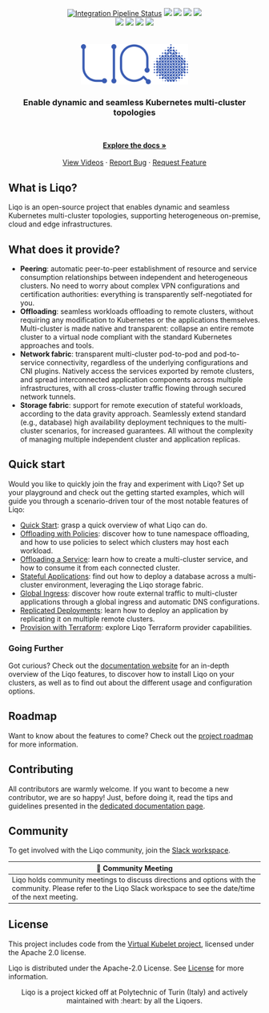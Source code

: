<!-- markdownlint-disable first-line-h1 -->
<p align="center">
  <a href="https://github.com/liqotech/liqo/actions/workflows/codeql.yml"><img src="https://github.com/liqotech/liqo/actions/workflows/codeql.yml/badge.svg" alt="Integration Pipeline Status"></a>
  <a href="https://goreportcard.com/report/github.com/liqotech/liqo"><img src=https://goreportcard.com/badge/github.com/liqotech/liqo></a>
  <a href="https://docs.liqo.io/en/stable" alt="Liqo's Documentation"><img src="https://readthedocs.org/projects/liqo/badge/"></a>
  <a href="https://liqo-io.slack.com/join/shared_invite/zt-h20212gg-g24YvN6MKiD9bacFeqZttQ"><img src=https://img.shields.io/badge/slack-liqo.io-blueviolet?logo=slack></a>
  <a href="https://twitter.com/liqo_io"><img src=https://img.shields.io/twitter/follow/liqo_io?style=flat&color=ff69b4&logo=twitter></a>

  <br />
  <a href="https://docs.liqo.io/en/stable/installation/?provider=GKE"><img src=https://img.shields.io/badge/Google%20GKE-supported-green></a>
  <a href="https://docs.liqo.io/en/stable/installation/?provider=AKS" ><img src=https://img.shields.io/badge/Azure%20AKS-supported-green></a>
  <a href="https://docs.liqo.io/en/stable/installation/?provider=EKS"><img src=https://img.shields.io/badge/Amazon%20EKS-supported-green></a>
  <a href="https://docs.liqo.io/en/stable/installation/?provider=OpenShift%20Container%20Platform%20(OCP)"><img src=https://img.shields.io/badge/Openshift-supported-green></a>
  <br />
  <br />
  <br />

  <a href="https://github.com/liqotech/liqo">
    <img alt="Liqo Logo" src="docs/_static/images/common/liqo-logo-blue.svg" height="80">
  </a>
  <br />

  <h3 align="center">Enable dynamic and seamless Kubernetes multi-cluster topologies</h3>
  <br />
</p>

<p align="center">
    <a href="https://docs.liqo.io/"><strong>Explore the docs »</strong></a>
    <br />
    <br />
    <a href="https://www.youtube.com/channel/UCYbWJMfwy3P6xT4JI_K84xw">View Videos</a>
    ·
    <a href="https://github.com/liqotech/liqo/issues/new?assignees=&labels=&template=bug_report.md&title=">Report Bug</a>
    ·
    <a href="https://github.com/liqotech/liqo/issues/new?assignees=&labels=enhancement&template=feature_request.md&title=%5BFeature%5D">Request Feature</a>
</p>

## What is Liqo?

Liqo is an open-source project that enables dynamic and seamless Kubernetes multi-cluster topologies, supporting heterogeneous on-premise, cloud and edge infrastructures.

## What does it provide?

* **Peering**: automatic peer-to-peer establishment of resource and service consumption relationships between independent and heterogeneous clusters.
  No need to worry about complex VPN configurations and certification authorities: everything is transparently self-negotiated for you.
* **Offloading**: seamless workloads offloading to remote clusters, without requiring any modification to Kubernetes or the applications themselves.
  Multi-cluster is made native and transparent: collapse an entire remote cluster to a virtual node compliant with the standard Kubernetes approaches and tools.
* **Network fabric**: transparent multi-cluster pod-to-pod and pod-to-service connectivity, regardless of the underlying configurations and CNI plugins.
  Natively access the services exported by remote clusters, and spread interconnected application components across multiple infrastructures, with all cross-cluster traffic flowing through secured network tunnels.
* **Storage fabric**: support for remote execution of stateful workloads, according to the data gravity approach.
  Seamlessly extend standard (e.g., database) high availability deployment techniques to the multi-cluster scenarios, for increased guarantees.
  All without the complexity of managing multiple independent cluster and application replicas.

## Quick start

Would you like to quickly join the fray and experiment with Liqo?
Set up your playground and check out the getting started examples, which will guide you through a scenario-driven tour of the most notable features of Liqo:

* [Quick Start](https://docs.liqo.io/en/stable/examples/quick-start.html): grasp a quick overview of what Liqo can do.
* [Offloading with Policies](https://docs.liqo.io/en/stable/examples/offloading-with-policies.html): discover how to tune namespace offloading, and how to use policies to select which clusters may host each workload.
* [Offloading a Service](https://docs.liqo.io/en/stable/examples/service-offloading.html): learn how to create a multi-cluster service, and how to consume it from each connected cluster.
* [Stateful Applications](https://docs.liqo.io/en/stable/examples/stateful-applications.html): find out how to deploy a database across a multi-cluster environment, leveraging the Liqo storage fabric.
* [Global Ingress](https://docs.liqo.io/en/stable/examples/global-ingress.html): discover how route external traffic to multi-cluster applications through a global ingress and automatic DNS configurations.
* [Replicated Deployments](https://docs.liqo.io/en/stable/examples/replicated-deployments.html): learn how to deploy an application by replicating it on multiple remote clusters.
* [Provision with Terraform](https://docs.liqo.io/en/stable/examples/provision-with-terraform.html): explore Liqo Terraform provider capabilities.

### Going Further

Got curious?
Check out the [documentation website](https://docs.liqo.io) for an in-depth overview of the Liqo features, to discover how to install Liqo on your clusters, as well as to find out about the different usage and configuration options.

## Roadmap

Want to know about the features to come? Check out the [project roadmap](ROADMAP.md) for more information.

## Contributing

All contributors are warmly welcome. If you want to become a new contributor, we are so happy! Just, before doing it, read the tips and guidelines presented in the [dedicated documentation page](https://docs.liqo.io/en/stable/contributing/contributing.html).

## Community

To get involved with the Liqo community, join the [Slack workspace](https://liqo-io.slack.com/join/shared_invite/zt-h20212gg-g24YvN6MKiD9bacFeqZttQ).

|:bell: Community Meeting|
|------------------|
|Liqo holds community meetings to discuss directions and options with the community. Please refer to the Liqo Slack workspace to see the date/time of the next meeting.|

## License

This project includes code from the [Virtual Kubelet project](https://github.com/virtual-kubelet/virtual-kubelet), licensed under the Apache 2.0 license.

Liqo is distributed under the Apache-2.0 License. See [License](LICENSE) for more information.

<p align="center">
Liqo is a project kicked off at Polytechnic of Turin (Italy) and actively maintained with :heart: by all the Liqoers.
</p>
